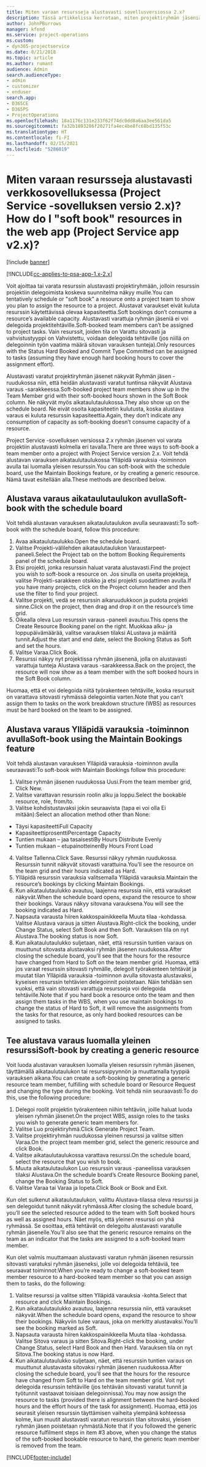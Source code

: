 ```yaml
---
title: Miten varaan resursseja alustavasti sovellusversiossa 2.x?
description: Tässä artikkelissa kerrotaan, miten projektiryhmän jäseniä varataan alustavasti Project Service -sovelluksessa.
author: JohnPBurrows
manager: kfend
ms.service: project-operations
ms.custom:
- dyn365-projectservice
ms.date: 8/21/2018
ms.topic: article
ms.author: rumant
audience: Admin
search.audienceType:
- admin
- customizer
- enduser
search.app:
- D365CE
- D365PS
- ProjectOperations
ms.openlocfilehash: 18a1176c131e233f62f74dc0dd8a6aa3ee561da5
ms.sourcegitcommit: fa32b1893286f20271fa4ec4be8fc68bd135f53c
ms.translationtype: HT
ms.contentlocale: fi-FI
ms.lasthandoff: 02/15/2021
ms.locfileid: "5286019"
---
```

# <a name="how-do-i-soft-book-resources-in-the-web-app-project-service-app-v2x"></a><span data-ttu-id="aabd6-103">Miten varaan resursseja alustavasti verkkosovelluksessa (Project Service -sovelluksen versio 2.x)?</span><span class="sxs-lookup"><span data-stu-id="aabd6-103">How do I "soft book" resources in the web app (Project Service app v2.x)?</span></span>

[!include [banner](../includes/psa-now-project-operations.md)]

[!INCLUDE[cc-applies-to-psa-app-1.x-2.x](../includes/cc-applies-to-psa-app-1x-2x.md)]

<span data-ttu-id="aabd6-104">Voit ajoittaa tai varata resurssin alustavasti projektiryhmään, jolloin resurssin projektiin delegoimista koskeva suunnitelma näkyy muille.</span><span class="sxs-lookup"><span data-stu-id="aabd6-104">You can tentatively schedule or "soft book" a resource onto a project team to show you plan to assign the resource to a project.</span></span> <span data-ttu-id="aabd6-105">Alustavat varaukset eivät kuluta resurssin käytettävissä olevaa kapasiteettia.</span><span class="sxs-lookup"><span data-stu-id="aabd6-105">Soft bookings don’t consume a resource’s available capacity.</span></span> <span data-ttu-id="aabd6-106">Alustavasti varattuja ryhmän jäseniä ei voi delegoida projektitehtäville.</span><span class="sxs-lookup"><span data-stu-id="aabd6-106">Soft-booked team members can’t be assigned to project tasks.</span></span> <span data-ttu-id="aabd6-107">Vain resurssit, joiden tila on Varattu sitovasti ja vahvistustyyppi on Vahvistettu, voidaan delegoida tehtäville (jos niillä on delegoinnin työn vaatima määrä sitovan varauksen tunteja).</span><span class="sxs-lookup"><span data-stu-id="aabd6-107">Only resources with the Status Hard Booked and Commit Type Committed can be assigned to tasks (assuming they have enough hard booking hours to cover the assignment effort).</span></span>

<span data-ttu-id="aabd6-108">Alustavasti varatut projektiryhmän jäsenet näkyvät Ryhmän jäsen -ruudukossa niin, että heidän alustavasti varatut tuntinsa näkyvät Alustava varaus -sarakkeessa.</span><span class="sxs-lookup"><span data-stu-id="aabd6-108">Soft-booked project team members show up in the Team Member grid with their soft-booked hours shown in the Soft Book column.</span></span> <span data-ttu-id="aabd6-109">Ne näkyvät myös aikataulutaulukossa.</span><span class="sxs-lookup"><span data-stu-id="aabd6-109">They also show up on the schedule board.</span></span> <span data-ttu-id="aabd6-110">Ne eivät osoita kapasiteetin kulutusta, koska alustava varaus ei kuluta resurssin kapasiteettia.</span><span class="sxs-lookup"><span data-stu-id="aabd6-110">Again, they don’t indicate any consumption of capacity as soft-booking doesn’t consume capacity of a resource.</span></span>

<span data-ttu-id="aabd6-111">Project Service -sovelluksen versiossa 2.x ryhmän jäsenen voi varata projektiin alustavasti kolmella eri tavalla.</span><span class="sxs-lookup"><span data-stu-id="aabd6-111">There are three ways to soft-book a team member onto a project with Project Service version 2.x.</span></span> <span data-ttu-id="aabd6-112">Voit tehdä alustavan varauksen aikataulutaulukossa Ylläpidä varauksia -toiminnon avulla tai luomalla yleisen resurssin.</span><span class="sxs-lookup"><span data-stu-id="aabd6-112">You can soft-book with the schedule board, use the Maintain Bookings feature, or by creating a generic resource.</span></span> <span data-ttu-id="aabd6-113">Nämä tavat esitellään alla.</span><span class="sxs-lookup"><span data-stu-id="aabd6-113">These methods are described below.</span></span>

## <a name="soft-book-with-the-schedule-board"></a><span data-ttu-id="aabd6-114">Alustava varaus aikataulutaulukon avulla</span><span class="sxs-lookup"><span data-stu-id="aabd6-114">Soft-book with the schedule board</span></span>

<span data-ttu-id="aabd6-115">Voit tehdä alustavan varauksen aikataulutaulukon avulla seuraavasti:</span><span class="sxs-lookup"><span data-stu-id="aabd6-115">To soft-book with the schedule board, follow this procedure:</span></span> 
1. <span data-ttu-id="aabd6-116">Avaa aikataulutaulukko.</span><span class="sxs-lookup"><span data-stu-id="aabd6-116">Open the schedule board.</span></span>
2. <span data-ttu-id="aabd6-117">Valitse Projekti-välilehden aikataulutaulukon Varaustarpeet-paneeli.</span><span class="sxs-lookup"><span data-stu-id="aabd6-117">Select the Project tab on the bottom Booking Requirements panel of the schedule board.</span></span>
3. <span data-ttu-id="aabd6-118">Etsi projekti, jonka resurssin haluat varata alustavasti.</span><span class="sxs-lookup"><span data-stu-id="aabd6-118">Find the project you wish to soft-book a resource on.</span></span> <span data-ttu-id="aabd6-119">Jos sinulla on useita projekteja, valitse Projekti-sarakkeen otsikko ja etsi projekti suodattimen avulla.</span><span class="sxs-lookup"><span data-stu-id="aabd6-119">If you have many projects, click on the Project column header and then use the filter to find your project.</span></span>
4. <span data-ttu-id="aabd6-120">Valitse projekti, vedä se resurssin aikaruudukkoon ja pudota projekti sinne.</span><span class="sxs-lookup"><span data-stu-id="aabd6-120">Click on the project, then drag and drop it on the resource’s time grid.</span></span>
5. <span data-ttu-id="aabd6-121">Oikealla oleva Luo resurssin varaus -paneeli avautuu.</span><span class="sxs-lookup"><span data-stu-id="aabd6-121">This opens the Create Resource Booking panel on the right.</span></span> <span data-ttu-id="aabd6-122">Muokkaa alku- ja loppupäivämäärää, valitse varauksen tilaksi ALustava ja määritä tunnit.</span><span class="sxs-lookup"><span data-stu-id="aabd6-122">Adjust the start and end date, select the Booking Status as Soft and set the hours.</span></span> 
6. <span data-ttu-id="aabd6-123">Valitse Varaa.</span><span class="sxs-lookup"><span data-stu-id="aabd6-123">Click Book.</span></span>
7. <span data-ttu-id="aabd6-124">Resurssi näkyy nyt projektissa ryhmän jäsenenä, jolla on alustavasti varattuja tunteja Alustava varaus -sarakkeessa.</span><span class="sxs-lookup"><span data-stu-id="aabd6-124">Back on the project, the resource will now show as a team member with the soft booked hours in the Soft Book column.</span></span>

<span data-ttu-id="aabd6-125">Huomaa, että et voi delegoida niitä työrakenteen tehtäville, koska resurssit on varattava sitovasti ryhmässä delegointia varten.</span><span class="sxs-lookup"><span data-stu-id="aabd6-125">Note that you can’t assign them to tasks on the work breakdown structure (WBS) as resources must be hard booked on the team to be assigned.</span></span>

## <a name="soft-book-using-the-maintain-bookings-feature"></a><span data-ttu-id="aabd6-126">Alustava varaus Ylläpidä varauksia -toiminnon avulla</span><span class="sxs-lookup"><span data-stu-id="aabd6-126">Soft-book using the Maintain Bookings feature</span></span>

<span data-ttu-id="aabd6-127">Voit tehdä alustavan varauksen Ylläpidä varauksia -toiminnon avulla seuraavasti:</span><span class="sxs-lookup"><span data-stu-id="aabd6-127">To soft-book with Maintain Bookings follow this procedure:</span></span>
1. <span data-ttu-id="aabd6-128">Valitse ryhmän jäsenen ruudukossa Uusi.</span><span class="sxs-lookup"><span data-stu-id="aabd6-128">From the team member grid, Click New.</span></span>
2. <span data-ttu-id="aabd6-129">Valitse varattavan resurssin roolin alku ja loppu.</span><span class="sxs-lookup"><span data-stu-id="aabd6-129">Select the bookable resource, role, from/to.</span></span>
3. <span data-ttu-id="aabd6-130">Valitse kohdistustavaksi jokin seuraavista (tapa ei voi olla Ei mitään):</span><span class="sxs-lookup"><span data-stu-id="aabd6-130">Select an allocation method other than None:</span></span>
- <span data-ttu-id="aabd6-131">Täysi kapasiteetti</span><span class="sxs-lookup"><span data-stu-id="aabd6-131">Full Capacity</span></span>
- <span data-ttu-id="aabd6-132">Kapasiteettiprosentti</span><span class="sxs-lookup"><span data-stu-id="aabd6-132">Percentage Capacity</span></span>
- <span data-ttu-id="aabd6-133">Tuntien mukaan – jaa tasaisesti</span><span class="sxs-lookup"><span data-stu-id="aabd6-133">By Hours Distribute Evenly</span></span>
- <span data-ttu-id="aabd6-134">Tuntien mukaan – etupainotteinen</span><span class="sxs-lookup"><span data-stu-id="aabd6-134">By Hours Front Load</span></span>
4. <span data-ttu-id="aabd6-135">Valitse Tallenna.</span><span class="sxs-lookup"><span data-stu-id="aabd6-135">Click Save.</span></span> <span data-ttu-id="aabd6-136">Resurssi näkyy ryhmän ruudukossa. Resurssin tunnit näkyvät sitovasti varattuina.</span><span class="sxs-lookup"><span data-stu-id="aabd6-136">You’ll see the resource on the team grid and their hours indicated as Hard.</span></span>
5. <span data-ttu-id="aabd6-137">Ylläpidä resurssin varauksia valitsemalla Ylläpidä varauksia.</span><span class="sxs-lookup"><span data-stu-id="aabd6-137">Maintain the resource’s bookings by clicking Maintain Bookings.</span></span>
6. <span data-ttu-id="aabd6-138">Kun aikataulutaulukko avautuu, laajenna resurssia niin, että varaukset näkyvät.</span><span class="sxs-lookup"><span data-stu-id="aabd6-138">When the schedule board opens, expand the resource to show their bookings.</span></span> <span data-ttu-id="aabd6-139">Varaus näkyy sitovana varauksena.</span><span class="sxs-lookup"><span data-stu-id="aabd6-139">You will see the booking indicated as Hard.</span></span>
7. <span data-ttu-id="aabd6-140">Napsauta varausta hiiren kakkospainikkeella Muuta tilaa -kohdassa. Valitse Alustava varaus ja sitten Alustava.</span><span class="sxs-lookup"><span data-stu-id="aabd6-140">Right-click the booking, under Change Status, select Soft Book and then Soft.</span></span> <span data-ttu-id="aabd6-141">Varauksen tila on nyt Alustava.</span><span class="sxs-lookup"><span data-stu-id="aabd6-141">The booking status is now Soft.</span></span>
8. <span data-ttu-id="aabd6-142">Kun aikataulutaulukko suljetaan, näet, että resurssin tuntien varaus on muuttunut sitovasta alustavaksi ryhmän jäsenen ruudukossa.</span><span class="sxs-lookup"><span data-stu-id="aabd6-142">After closing the schedule board, you’ll see that the hours for the resource have changed from Hard to Soft on the team member grid.</span></span>
<span data-ttu-id="aabd6-143">Huomaa, että jos varaat resurssin sitovasti ryhmälle, delegoit työrakenteen tehtävät ja muutat tilan Ylläpidä varauksia -toiminnon avulla sitovasta alustavaksi, kyseisen resurssin tehtävien delegoinnit poistetaan. Näin tehdään sen vuoksi, että vain sitovasti varattuja resursseja voi delegoida tehtäville.</span><span class="sxs-lookup"><span data-stu-id="aabd6-143">Note that if you hard book a resource onto the team and then assign them tasks in the WBS, when you use maintain bookings to change the status of Hard to Soft, it will remove the assignments from the tasks for that resource, as only hard booked resources can be assigned to tasks.</span></span>

## <a name="soft-book-by-creating-a-generic-resource"></a><span data-ttu-id="aabd6-144">Tee alustava varaus luomalla yleinen resurssi</span><span class="sxs-lookup"><span data-stu-id="aabd6-144">Soft-book by creating a generic resource</span></span>

<span data-ttu-id="aabd6-145">Voit luoda alustavan varauksen luomalla yleisen resurssin ryhmän jäsenen, täyttämällä aikataulutaulukon tai resurssipyynnön ja muuttamalla tyyppiä varauksen aikana.</span><span class="sxs-lookup"><span data-stu-id="aabd6-145">You can create a soft-booking by generating a generic resource team member, fulfilling with schedule board or Resource Request and changing the type during the booking.</span></span>
<span data-ttu-id="aabd6-146">Voit tehdä niin seuraavasti:</span><span class="sxs-lookup"><span data-stu-id="aabd6-146">To do this, use the following procedure:</span></span>

1. <span data-ttu-id="aabd6-147">Delegoi roolit projektin työrakenteen niihin tehtäviin, joille haluat luoda yleisen ryhmän jäsenet.</span><span class="sxs-lookup"><span data-stu-id="aabd6-147">On the project WBS, assign roles to the tasks you wish to generate generic team members for.</span></span>
2. <span data-ttu-id="aabd6-148">Valitse Luo projektiryhmä.</span><span class="sxs-lookup"><span data-stu-id="aabd6-148">Click Generate Project Team.</span></span>
3. <span data-ttu-id="aabd6-149">Valitse projektiryhmän ruudukossa yleinen resurssi ja valitse sitten Varaa.</span><span class="sxs-lookup"><span data-stu-id="aabd6-149">On the project team member grid, select the generic resource and click Book.</span></span>
4. <span data-ttu-id="aabd6-150">Valitse aikataulutaulukossa varattava resurssi.</span><span class="sxs-lookup"><span data-stu-id="aabd6-150">On the schedule board, select the resource that you wish to book.</span></span>
5. <span data-ttu-id="aabd6-151">Muuta aikataulutaulukon Luo resurssin varaus -paneelissa varauksen tilaksi Alustava.</span><span class="sxs-lookup"><span data-stu-id="aabd6-151">On the schedule board’s Create Resource Booking panel, change the Booking Status to Soft.</span></span>
6. <span data-ttu-id="aabd6-152">Valitse Varaa tai Varaa ja lopeta.</span><span class="sxs-lookup"><span data-stu-id="aabd6-152">Click Book or Book and Exit.</span></span>

<span data-ttu-id="aabd6-153">Kun olet sulkenut aikataulutaulukon, valittu Alustava-tilassa oleva resurssi ja sen delegoidut tunnit näkyvät ryhmässä.</span><span class="sxs-lookup"><span data-stu-id="aabd6-153">After closing the schedule board, you’ll see the selected resource added to the team with Soft booked hours as well as assigned hours.</span></span> <span data-ttu-id="aabd6-154">Näet myös, että yleinen resurssi on yhä ryhmässä. Se osoittaa, että tehtävät on delegoitu alustavasti varatulle ryhmän jäsenelle.</span><span class="sxs-lookup"><span data-stu-id="aabd6-154">You’ll also see that the generic resource remains on the team as an indicator that the tasks are assigned to a soft-booked team member.</span></span>

<span data-ttu-id="aabd6-155">Kun olet valmis muuttamaan alustavasti varatun ryhmän jäsenen resurssin sitovasti varatuksi ryhmän jäseneksi, jolle voi delegoida tehtäviä, tee seuraavat toiminnot:</span><span class="sxs-lookup"><span data-stu-id="aabd6-155">When you’re ready to change a soft-booked team member resource to a hard-booked team member so that you can assign them to tasks, do the following:</span></span>

1. <span data-ttu-id="aabd6-156">Valitse resurssi ja valitse sitten Ylläpidä varauksia -kohta.</span><span class="sxs-lookup"><span data-stu-id="aabd6-156">Select that resource and click Maintain Bookings.</span></span>
2. <span data-ttu-id="aabd6-157">Kun aikataulutaulukko avautuu, laajenna resurssia niin, että varaukset näkyvät.</span><span class="sxs-lookup"><span data-stu-id="aabd6-157">When the schedule board opens, expand the resource to show their bookings.</span></span> <span data-ttu-id="aabd6-158">Näkyviin tulee varaus, joka on merkitty alustavaksi.</span><span class="sxs-lookup"><span data-stu-id="aabd6-158">You’ll see the booking marked as Soft.</span></span>
3. <span data-ttu-id="aabd6-159">Napsauta varausta hiiren kakkospainikkeella Muuta tilaa -kohdassa. Valitse Sitova varaus ja sitten Sitova.</span><span class="sxs-lookup"><span data-stu-id="aabd6-159">Right-click the booking, under Change Status, select Hard Book and then Hard.</span></span> <span data-ttu-id="aabd6-160">Varauksen tila on nyt Sitova.</span><span class="sxs-lookup"><span data-stu-id="aabd6-160">The booking status is now Hard.</span></span>
4. <span data-ttu-id="aabd6-161">Kun aikataulutaulukko suljetaan, näet, että resurssin tuntien varaus on muuttunut alustavasta sitovaksi ryhmän jäsenen ruudukossa.</span><span class="sxs-lookup"><span data-stu-id="aabd6-161">After closing the schedule board, you’ll see that the hours for the resource have changed from Soft to Hard on the team member grid.</span></span> <span data-ttu-id="aabd6-162">Voit nyt delegoida resurssin tehtäville (jos tehtävän sitovasti varatut tunnit ja työtunnit vastaavat toisiaan delegoinnissa).</span><span class="sxs-lookup"><span data-stu-id="aabd6-162">You may now assign the resource to tasks (provided there is alignment between the hard-booked hours and the effort hours of the task for assignment).</span></span> <span data-ttu-id="aabd6-163">Huomaa, että jos seurasit yleisen resurssin täyttämisen vaiheita ylempänä kohteessa kolme, kun muutit alustavasti varatun resurssin tilan sitovaksi, yleisen ryhmän jäsen poistetaan ryhmästä.</span><span class="sxs-lookup"><span data-stu-id="aabd6-163">Note that if you followed the generic resource fulfilment steps in item #3 above, when you change the status of the soft-booked bookable resource to hard, the generic team member is removed from the team.</span></span>


[!INCLUDE[footer-include](../includes/footer-banner.md)]